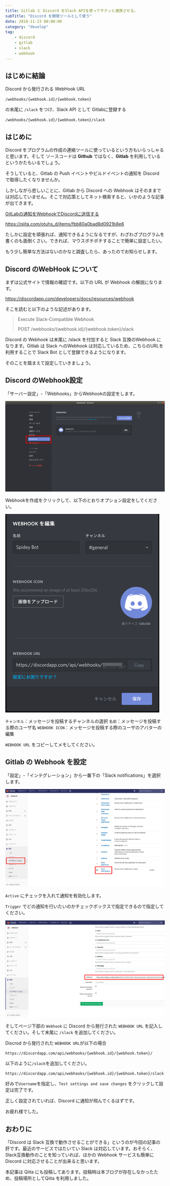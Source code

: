 ```yaml
---
title: Gitlab と Discord をSlack APIを使ってサクッと連携させる。
subTitle: "Discord を開発ツールとして使う"
date: 2018-11-23 00:00:00
category: "develop"
tag: 
    - discord
    - gitlab
    - slack
    - webhook
---
```


## はじめに結論

Discord から発行される WebHook URL

`/webhooks/{webhook.id}/{webhook.token}`

の末尾に `/slack` をつけ、Slack API として Gitlabに登録する

`/webhooks/{webhook.id}/{webhook.token}/slack`

## はじめに

Discord をプログラムの作成の連絡ツールに使っているという方もいらっしゃると思います。そして ソースコードは **Github** ではなく、**Gitlab** を利用しているというかたもいるでしょう。

そうしていると、Gitlab の Push イベントやビルドイベントの通知を Discord で取得したくなりませんか。

しかしながら悲しいことに、Gitlab から Discord への Webhook はそのままでは対応していません。そこで対応策としてネット検索すると、いかのような記事が出てきます。

[GitLabの通知をWebhookでDiscordに送信する](https://qiita.com/otuhs_d/items/fbb80a0bad8d0921b8e6)

https://qiita.com/otuhs_d/items/fbb80a0bad8d0921b8e6

たしかに設定を頑張れば、通知できるようになるですが、わざわざプログラムを書くのも面倒くさい。できれば、マウスポチポチすることで簡単に設定したい。

もう少し簡単な方法はないのかなと調査したら、あったのでお知らせします。

## Discord のWebHook について

まずは公式サイトで情報の確認です。以下の URL が Webhook の解説になります。

https://discordapp.com/developers/docs/resources/webhook

そこを読むと以下のような記述があります。

> Execute Slack-Compatible Webhook
>
> POST /webhooks/{webhook.id}/{webhook.token}/slack

Discord の Webhook は末尾に /slack を付加すると Slack 互換のWebhook になります。Gitlab は Slack へのWebhook は対応しているため、こちらのURLを利用することで Slack Bot として登録できるようになります。

そのことを踏まえて設定していきましょう。

## Discord のWebhook設定

「サーバー設定」-「Webhooks」からWebhookの設定をします。

![](./images/discord_menu.png)

Webhookを作成をクリックして、以下のとおりオプション設定をしてください。

![](./images/discord_webhook.png)

`チャンネル`：メッセージを投稿するチャンネルの選択
`名前`：メッセージを投稿する際のユーザ名
`WEBHOOK ICON`：メッセージを投稿する際のユーザのアバターの編集

`WEBHOOK URL`  をコピーしてメモしてください。

## Gitlab の Webhook を設定

「設定」-「インテグレーション」から一番下の「Slack notifications」を選択します。

![](./images/gitlab_integration.png)

`Active` にチェックを入れて通知を有効化します。

`Trigger` でどの通知を行いたいのかチェックボックスで指定できるので指定してください。

![](images/gitlab_slack_webhook.png)

そしてページ下部の `Webhook` に Discord から発行された `WEBHOOK URL` を記入してください。そして末尾に `/slack` を追加してください。

Discrod から発行された `WEBHOOK URL`が以下の場合

```
https://discordapp.com/api/webhooks/{webhook.id}/{webhook.token}/
```

以下のように`/slack`を追加してください。

```
https://discordapp.com/api/webhooks/{webhook.id}/{webhook.token}/slack
```

好みで`Username`を指定し、`Test settings and save changes` をクリックして設定は完了です。

正しく設定されていれば、Discord に通知が飛んでくるはずです。

お疲れ様でした。

## おわりに

「Discord は Slack 互換で動作させることができる」というのが今回の記事の肝です。最近のサービスではたいてい Slack は対応しています。おそらく、Slack互換動作のことを知っていれば、ほかの Webhook サービスも簡単に Discord に対応させることが出来ると思います。

本記事は Qiita にも投稿してあります。投稿時は本ブログが存在しなかったため、投稿場所としてQiita を利用しました。
